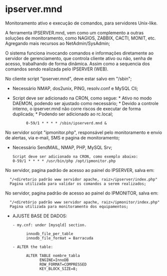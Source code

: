 # ipserver.mnd
Monitoramento ativo e execução de comandos, para servidores Unix-like.

A ferramenta IPSERVER.mnd, vem como um complemento a outras soluções de monitoramento, como NAGIOS, ZABBIX, CACTI, MONIT, etc. Agregando mais recursos ao NetAdmin/SysAdmin;

O sistema funciona invocando comandos e informações diretamente ao servidor de gerenciamento, que controla cliente ativo ou não, senha de acesso, trabalhando de forma dinâmica. Assim como a sequencia dos comandos sendo realizada pelo IPSERVER (WEB).

No cliente script "ipserver.mnd", deve estar salvo em "/sbin";
- Necessário NMAP, dos2unix, PING, resolv.conf e MySQL Cli;
- Script deve ser adicionado na CRON, como segue:
      * Ativo no modo DAEMON, podendo ser ajustado como necessário;
      * Devido a controle interno, o ipserver.mnd não corre riscos de executar de forma duplicada;
      * Podendo ser adicionado ao rc.local;

            0-59/1 * * * * /sbin/ipserverd.mnd &

No servidor script "ipmonitor.php", responsável pelo monitoramento e envio de alertas, via e-mail, SMS e pagina de monitoramento;
- Necessário SendMAIL, NMAP, PHP, MySQL Srv;

      Script deve ser adicionado na CRON, como exemplo abaixo:
      0-59/1 * * * * /usr/bin/php /opt/ipmonitor.php

No servidor, pagina padrão de acesso ao painel do IPSERVER, salva em:

      "/<diretorio padrão www servidor apache, raiz>/ipserver/index.php"
      Pagina utilizada para validar os comandos a serem realizados;

No servidor, pagina padrão de acesso ao painel do IPMONITOR, salva em:

      "/<diretório padrão www servidor apache, raiz>/ipmonitor/index.php"
      Pagina utilizada para monitoramento dos equipamentos;

- AJUSTE BASE DE DADOS:

      - my.cnf: under [mysqld] section.

            innodb_file_per_table
            innodb_file_format = Barracuda

      - ALTER the table:

            ALTER TABLE nombre_tabla
                  ENGINE=InnoDB
                  ROW_FORMAT=COMPRESSED
                  KEY_BLOCK_SIZE=8;
